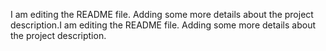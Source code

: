 I am editing the README file. Adding some more details about the project description.I am editing the README file. Adding some more details about the project description.
